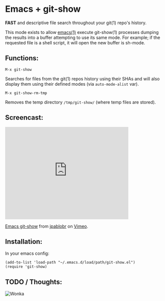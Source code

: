 Emacs + git-show
================

**FAST** and descriptive file search throughout your git(1) repo's
  history.

This mode exists to allow
[emacs(1)](http://www.gnu.org/software/emacs/) execute git-show(1)
processes dumping the results into a buffer attempting to use its same
mode. For example; if the requested file is a shell script, it will
open the new buffer is sh-mode.

## Functions:

    M-x git-show

Searches for files from the git(1) repos history using their SHAs and
will also display them using their defined modes (via
`auto-mode-alist` var).

    M-x git-show-rm-tmp

Removes the temp directory `/tmp/git-show/` (where temp files are
stored).

## Screencast:

<iframe src="http://player.vimeo.com/video/33925715?title=0&amp;byline=0&amp;portrait=0" width="400" height="300" frameborder="0" webkitAllowFullScreen mozallowfullscreen allowFullScreen></iframe><p><a href="http://vimeo.com/33925715">Emacs git-show</a> from <a href="http://vimeo.com/user695842">jpablobr</a> on <a href="http://vimeo.com">Vimeo</a>.</p>

## Installation:

In your emacs config:

    (add-to-list 'load-path "~/.emacs.d/load/path/git-show.el")
    (require 'git-show)

## TODO / Thoughts:

![Wonka](https://github.com/jpablobr/git-show/raw/master/wonka.gif)

